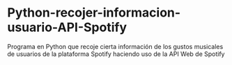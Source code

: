 # Python-recojer-informacion-usuario-API-Spotify
Programa en Python que recoje cierta información de los gustos musicales de usuarios de la plataforma Spotify haciendo uso de la API Web de Spotify
